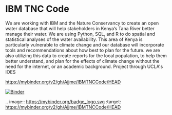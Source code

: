# IBM TNC Code
We are working with IBM and the Nature Conservancy to create an open water database that will help stakeholders in Kenya’s Tana River better manage their water. We are using Python, SQL, and R to do spatial and statistical analyses of the water availability. This area of Kenya is particularly vulnerable to climate change and our database will incorporate tools and recommendations about how best to plan for the future.  we are also utilizing this data to create reports for the local population, to help them better understand, and plan for the effects of climate change without the need for the internet, or an academic background. Project through UCLA's IOES

https://mybinder.org/v2/gh/Ajjme/IBMTNCCode/HEAD

[![Binder](https://mybinder.org/badge_logo.svg)](https://mybinder.org/v2/gh/Ajjme/IBMTNCCode/HEAD)

.. image:: https://mybinder.org/badge_logo.svg
 :target: https://mybinder.org/v2/gh/Ajjme/IBMTNCCode/HEAD
